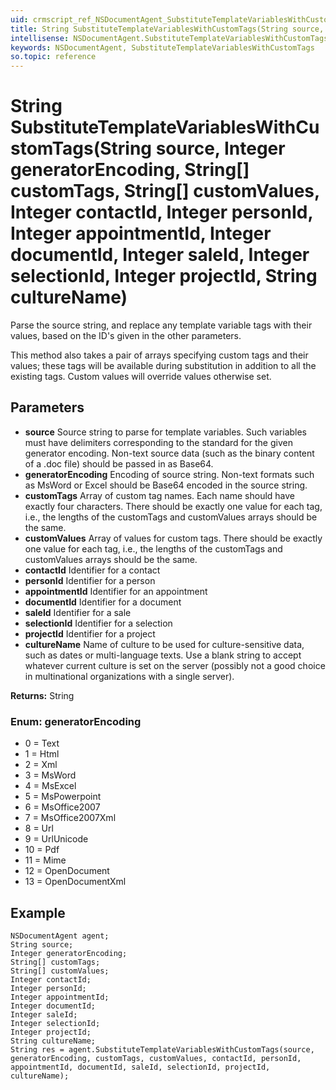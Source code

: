 ```yaml
---
uid: crmscript_ref_NSDocumentAgent_SubstituteTemplateVariablesWithCustomTags
title: String SubstituteTemplateVariablesWithCustomTags(String source, Integer generatorEncoding, String[] customTags, String[] customValues, Integer contactId, Integer personId, Integer appointmentId, Integer documentId, Integer saleId, Integer selectionId, Integer projectId, String cultureName)
intellisense: NSDocumentAgent.SubstituteTemplateVariablesWithCustomTags
keywords: NSDocumentAgent, SubstituteTemplateVariablesWithCustomTags
so.topic: reference
---
```


# String SubstituteTemplateVariablesWithCustomTags(String source, Integer generatorEncoding, String[] customTags, String[] customValues, Integer contactId, Integer personId, Integer appointmentId, Integer documentId, Integer saleId, Integer selectionId, Integer projectId, String cultureName)

Parse the source string, and replace any template variable tags with their values, based on the ID's given in the other parameters.<p/>This method also takes a pair of arrays specifying custom tags and their values; these tags will be available during substitution in addition to all the existing tags. Custom values will override values otherwise set.

## Parameters

* **source** Source string to parse for template variables. Such variables must have delimiters corresponding to the standard for the given generator encoding. Non-text source data (such as the binary content of a .doc file) should be passed in as Base64.
* **generatorEncoding** Encoding of source string. Non-text formats such as MsWord or Excel should be Base64 encoded in the source string.
* **customTags** Array of custom tag names. Each name should have exactly four characters. There should be exactly one value for each tag, i.e., the lengths of the customTags and customValues arrays should be the same.
* **customValues** Array of values for custom tags. There should be exactly one value for each tag, i.e., the lengths of the customTags and customValues arrays should be the same.
* **contactId** Identifier for a contact
* **personId** Identifier for a person
* **appointmentId** Identifier for an appointment
* **documentId** Identifier for a document
* **saleId** Identifier for a sale
* **selectionId** Identifier for a selection
* **projectId** Identifier for a project
* **cultureName** Name of culture to be used for culture-sensitive data, such as dates or multi-language texts. Use a blank string to accept whatever current culture is set on the server (possibly not a good choice in multinational organizations with a single server).

**Returns:** String

### Enum: generatorEncoding

* 0 = Text
* 1 = Html
* 2 = Xml
* 3 = MsWord
* 4 = MsExcel
* 5 = MsPowerpoint
* 6 = MsOffice2007
* 7 = MsOffice2007Xml
* 8 = Url
* 9 = UrlUnicode
* 10 = Pdf
* 11 = Mime
* 12 = OpenDocument
* 13 = OpenDocumentXml

## Example


```crmscript
NSDocumentAgent agent;
String source;
Integer generatorEncoding;
String[] customTags;
String[] customValues;
Integer contactId;
Integer personId;
Integer appointmentId;
Integer documentId;
Integer saleId;
Integer selectionId;
Integer projectId;
String cultureName;
String res = agent.SubstituteTemplateVariablesWithCustomTags(source, generatorEncoding, customTags, customValues, contactId, personId, appointmentId, documentId, saleId, selectionId, projectId, cultureName);
```
